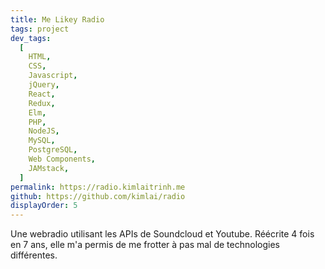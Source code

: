 ```yaml
---
title: Me Likey Radio
tags: project
dev_tags:
  [
    HTML,
    CSS,
    Javascript,
    jQuery,
    React,
    Redux,
    Elm,
    PHP,
    NodeJS,
    MySQL,
    PostgreSQL,
    Web Components,
    JAMstack,
  ]
permalink: https://radio.kimlaitrinh.me
github: https://github.com/kimlai/radio
displayOrder: 5
---
```


Une webradio utilisant les APIs de Soundcloud et Youtube. Réécrite 4 fois en 7
ans, elle m'a permis de me frotter à pas mal de technologies différentes.
